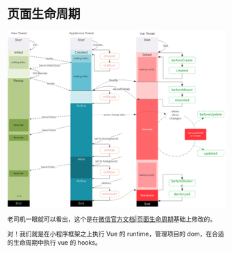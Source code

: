 # 页面生命周期

![lifecycle](../static/lifecycle.png)

老司机一眼就可以看出，这个是在[微信官方文档|页面生命周期](https://developers.weixin.qq.com/miniprogram/dev/framework/app-service/page.html#%E7%94%9F%E5%91%BD%E5%91%A8%E6%9C%9F)基础上修改的。

对！我们就是在小程序框架之上执行 Vue 的 runtime，管理项目的 dom，在合适的生命周期中执行 vue 的 hooks。